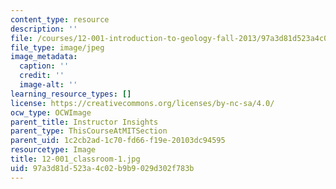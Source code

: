 ```yaml
---
content_type: resource
description: ''
file: /courses/12-001-introduction-to-geology-fall-2013/97a3d81d523a4c02b9b9029d302f783b_12-001_classroom-1.jpg
file_type: image/jpeg
image_metadata:
  caption: ''
  credit: ''
  image-alt: ''
learning_resource_types: []
license: https://creativecommons.org/licenses/by-nc-sa/4.0/
ocw_type: OCWImage
parent_title: Instructor Insights
parent_type: ThisCourseAtMITSection
parent_uid: 1c2cb2ad-1c70-fd66-f19e-20103dc94595
resourcetype: Image
title: 12-001_classroom-1.jpg
uid: 97a3d81d-523a-4c02-b9b9-029d302f783b
---
```

